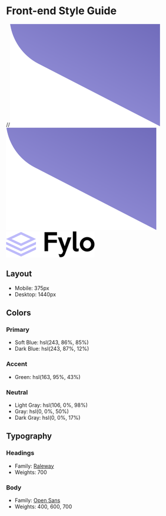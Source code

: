 # Front-end Style Guide
//<img src="images\bg-intro-mobile.svg"/>
<img src="images\bg-intro-mobile.svg"></img>
<img src="images/logo.svg"></img>
## Layout


- Mobile: 375px
- Desktop: 1440px

## Colors

### Primary

- Soft Blue: hsl(243, 86%, 85%)
- Dark Blue: hsl(243, 87%, 12%)

### Accent

- Green: hsl(163, 95%, 43%)

### Neutral

- Light Gray: hsl(106, 0%, 98%)
- Gray: hsl(0, 0%, 50%)
- Dark Gray: hsl(0, 0%, 17%)

## Typography

### Headings

- Family: [Raleway](https://fonts.google.com/specimen/Raleway)
- Weights: 700

### Body

- Family: [Open Sans](https://fonts.google.com/specimen/Open+Sans)
- Weights: 400, 600, 700